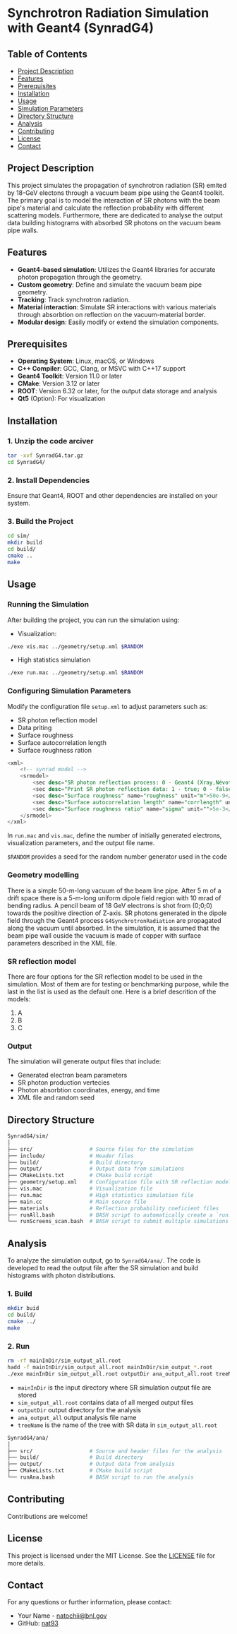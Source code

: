 # Synchrotron Radiation Simulation with Geant4 (**SynradG4**)

## Table of Contents
- [Project Description](#project-description)
- [Features](#features)
- [Prerequisites](#prerequisites)
- [Installation](#installation)
- [Usage](#usage)
- [Simulation Parameters](#simulation-parameters)
- [Directory Structure](#directory-structure)
- [Analysis](#analysis)
- [Contributing](#contributing)
- [License](#license)
- [Contact](#contact)

## Project Description
This project simulates the propagation of synchrotron radiation (SR) emited by 18-GeV electons through a vacuum beam pipe using the Geant4 toolkit. The primary goal is to model the interaction of SR photons with the beam pipe's material and calculate the reflection probability with different scattering models.
Furthermore, there are dedicated to analyse the output data building histograms with absorbed SR photons on the vacuum beam pipe walls.

## Features
- **Geant4-based simulation**: Utilizes the Geant4 libraries for accurate photon propagation through the geometry.
- **Custom geometry**: Define and simulate the vacuum beam pipe geometry.
- **Tracking**: Track synchrotron radiation.
- **Material interaction**: Simulate SR interactions with various materials through absorbtion on reflection on the vacuum-material border.
- **Modular design**: Easily modify or extend the simulation components.

## Prerequisites
- **Operating System**: Linux, macOS, or Windows
- **C++ Compiler**: GCC, Clang, or MSVC with C++17 support
- **Geant4 Toolkit**: Version 11.0 or later
- **CMake**: Version 3.12 or later
- **ROOT**: Version 6.32 or later, for the output data storage and analysis 
- **Qt5** (Option): For visualization

## Installation

### 1. Unzip the code arciver 
```bash
tar -xvf SynradG4.tar.gz
cd SynradG4/
```

### 2. Install Dependencies
Ensure that Geant4, ROOT and other dependencies are installed on your system.

### 3. Build the Project
```bash
cd sim/
mkdir build
cd build/
cmake ..
make
```

## Usage

### Running the Simulation
After building the project, you can run the simulation using:

- Visualization:
```bash
./exe vis.mac ../geometry/setup.xml $RANDOM
```

- High statistics simulation
```bash
./exe run.mac ../geometry/setup.xml $RANDOM
```

### Configuring Simulation Parameters
Modify the configuration file `setup.xml` to adjust parameters such as:

- SR photon reflection model
- Data priting
- Surface roughness
- Surface autocorrelation length
- Surface roughness ration

```sql
<xml>
	<!-- synrad model -->
	<srmodel>
		<sec desc="SR photon reflection process: 0 - Geant4 (Xray,Névot-Croce); 1 - Synrad+ (Gamma,Debye-Waller); 2 - Synrad+ (Gamma,perturb norm - old model); 3 - Synrad+ (Gamma,Debye-Waller,perturb refl - new model)" name="type">3</sec>
		<sec desc="Print SR photon reflection data: 1 - true; 0 - false" name="print">1</sec>
		<sec desc="Surface roughness" name="roughness" unit="m">50e-9</sec>
		<sec desc="Surface autocorrelation length" name="corrlength" unit="m">10000e-9</sec>
		<sec desc="Surface roughness ratio" name="sigma" unit="">5e-3</sec>
	</srmodel>
</xml>
```

In `run.mac` and `vis.mac`, define the number of initially generated electrons, visualization parameters, and the output file name.

`$RANDOM` provides a seed for the random number generator used in the code

### Geometry modelling

There is a simple 50-m-long vacuum of the beam line pipe. After 5 m of a drift space there is a 5-m-long uniform dipole field region with 10 mrad of bending radius. A pencil beam of 18 GeV electrons is shot from (0;0;0) towards the positive direction of Z-axis. SR photons generated in the dipole field through the Geant4 process `G4SynchrotronRadiation` are propagated along the vacuum until absorbed. In the simulation, it is assumed that the beam pipe wall ouside the vacuum is made of copper with surface parameters described in the XML file. 

### SR reflection model 

There are four options for the SR reflection model to be used in the simulation. Most of them are for testing or benchmarking purpose, while the last in the list is used as the default one. Here is a brief descrition of the models:

1. A
2. B
3. C

### Output
The simulation will generate output files that include:

- Generated electron beam parameters
- SR photon production vertecies
- Photon absorbtion coordinates, energy, and time
- XML file and random seed

## Directory Structure

```makefile
SynradG4/sim/
│
├── src/                  # Source files for the simulation
├── include/              # Header files
├── build/                # Build directory
├── output/               # Output data from simulations
├── CMakeLists.txt        # CMake build script
├── geometry/setup.xml    # Configuration file with SR reflection model
├── vis.mac               # Visualization file 
├── run.mac               # High statistics simulation file 
├── main.cc               # Main source file 
├── materials             # Reflection probability coeficient files 
├── runAll.bash           # BASH script to automatically create a `run.mac` file  
└── runScreens_scan.bash  # BASH script to submit multiple simulations on different CPUs 
```

## Analysis
To analyze the simulation output, go to `SynradG4/ana/`. The code is developed to read the output file after the SR simulation and build histograms with photon distributions.

### 1. Build
```bash
mkdir buid
cd build/
cmake ../
make
``` 

### 2. Run
```bash
rm -rf mainInDir/sim_output_all.root
hadd -f mainInDir/sim_output_all.root mainInDir/sim_output_*.root
./exe mainInDir sim_output_all.root outputDir ana_output_all.root treeName
```

- `mainInDir` is the input directory where SR simulation output file are stored
- `sim_output_all.root` contains data of all merged output files
- `outputDir` output directory for the analysis
- `ana_output_all` output analysis file name
- `treeName` is the name of the tree with SR data in `sim_output_all.root`

```makefile
SynradG4/ana/
│
├── src/                  # Source and header files for the analysis
├── build/                # Build directory
├── output/               # Output data from analysis
├── CMakeLists.txt        # CMake build script
└── runAna.bash           # BASH script to run the analysis 
```

## Contributing

Contributions are welcome!

## License

This project is licensed under the MIT License. See the [LICENSE](LICENSE) file for more details.

## Contact

For any questions or further information, please contact:

- Your Name - <natochii@bnl.gov>
- GitHub: [nat93](https://github.com/nat93)

